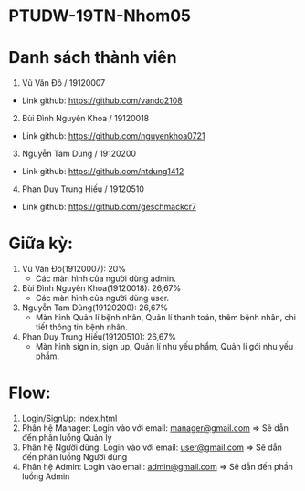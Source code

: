 # PTUDW-19TN-Nhom05

# Danh sách thành viên

1. Vũ Văn Đô / 19120007

- Link github: https://github.com/vando2108
  
2. Bùi Đình Nguyên Khoa / 19120018

- Link github: https://github.com/nguyenkhoa0721
  
3. Nguyễn Tam Dũng / 19120200

- Link github: https://github.com/ntdung1412
  
4. Phan Duy Trung Hiếu / 19120510

- Link github: https://github.com/geschmackcr7
  
# Giữa kỳ:

1. Vũ Văn Đô(19120007): 20%
    - Các màn hình của người dùng admin.
2. Bùi Đình Nguyên Khoa(19120018): 26,67%
    - Các màn hình của người dùng user.
3. Nguyễn Tam Dũng(19120200): 26,67%
    - Màn hình Quản lí bệnh nhân, Quản lí thanh toán, thêm bệnh nhân, chi tiết thông tin bệnh nhân.
4. Phan Duy Trung Hiếu(19120510): 26,67%
    - Màn hình sign in, sign up, Quản lí nhu yếu phẩm, Quản lí gói nhu yếu phẩm.

# Flow:

1. Login/SignUp: index.html
2. Phân hệ Manager: Login vào với email: manager@gmail.com => Sẽ dẫn đến phân luồng Quản lý
3. Phân hệ Người dùng: Login vào với email: user@gmail.com => Sẽ dẫn đến phân luồng Người dùng
4. Phân hệ Admin: Login vào email: admin@gmail.com => Sẽ dẫn đến phần luồng Admin